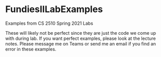 # FundiesIILabExamples

Examples from CS 2510 Spring 2021 Labs

These will likely not be perfect since they are just the code we come up with during lab. If you want perfect examples, please look at the lecture notes. Please message me on Teams or send me an email if you find an error in these examples.
